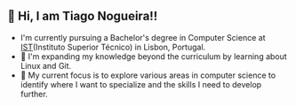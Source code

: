 ## 👋 Hi, I am Tiago Nogueira!!

 - I'm currently pursuing a Bachelor's degree in Computer Science at [IST](https://fenix.tecnico.ulisboa.pt/cursos/leic-t)(Instituto Superior Técnico) in Lisbon, Portugal.  
 - 🌱 I'm expanding my knowledge beyond the curriculum by learning about Linux and Git.  
 - 🎯 My current focus is to explore various areas in computer science to identify where I want to specialize and the skills I need to develop further.  

<!--
**Tiagon06/Tiagon06** is a ✨ _special_ ✨ repository because its `README.md` (this file) appears on your GitHub profile.

Here are some ideas to get you started:

- 🔭 I’m currently working on ...
- 🌱 I’m currently learning ...
- 👯 I’m looking to collaborate on ...
- 🤔 I’m looking for help with ...
- 💬 Ask me about ...
- 📫 How to reach me: ...
- 😄 Pronouns: ...
- ⚡ Fun fact: ...
-->
